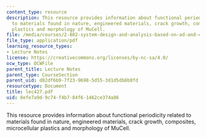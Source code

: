 ```yaml
---
content_type: resource
description: This resource provides information about functional periodicity related
  to materials found in nature, engineered materials, crack growth, composites, microcellular
  plastics and morphology of MuCell.
file: /media/courses/2-882-system-design-and-analysis-based-on-ad-and-complexity-theories-spring-2005/8efe7a9d9c74f4b784f61462ce374a86_lec427.pdf
file_type: application/pdf
learning_resource_types:
- Lecture Notes
license: https://creativecommons.org/licenses/by-nc-sa/4.0/
ocw_type: OCWFile
parent_title: Lecture Notes
parent_type: CourseSection
parent_uid: d82df6b9-7f23-9698-5d55-3d1d5db8b8fd
resourcetype: Document
title: lec427.pdf
uid: 8efe7a9d-9c74-f4b7-84f6-1462ce374a86
---
```

This resource provides information about functional periodicity related to materials found in nature, engineered materials, crack growth, composites, microcellular plastics and morphology of MuCell.
